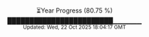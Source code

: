 <p align="center">
⏳Year Progress (80.75 %)<br>
████████████████████████▁▁▁▁▁▁ <br>
<sub>Updated: Wed, 22 Oct 2025 18:04:17 GMT</sub>
</p>

